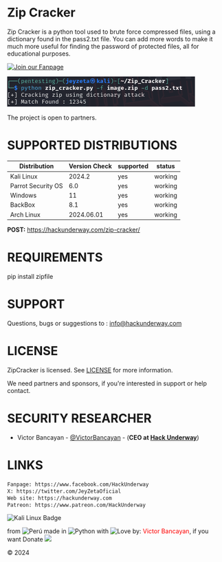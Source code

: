 # Zip Cracker
Zip Cracker is a python tool used to brute force compressed files, using a dictionary found in the pass2.txt file. You can add more words to make it much more useful for finding the password of protected files, all for educational purposes.

[![Join our Fanpage](https://img.shields.io/badge/Join%20Our%20Fanpage-Jey%20Zeta-1.svg)](https://www.facebook.com/JeyZetaOficial/)

![Zip Cracker](https://github.com/HackUnderway/Zip_Cracker/blob/main/ZipCracker.png)

The project is open to partners.

# SUPPORTED DISTRIBUTIONS
|Distribution | Version Check | supported | status |
----------|-------|------|-------|
|Kali Linux| 2024.2| yes| working   |
|Parrot Security OS| 6.0| yes | working   |
|Windows| 11 | yes | working   |
|BackBox| 8.1 | yes | working   |
|Arch Linux| 2024.06.01 | yes | working   |

**POST:**
https://hackunderway.com/zip-cracker/

# REQUIREMENTS
pip install zipfile<br>

# SUPPORT
Questions, bugs or suggestions to : info@hackunderway.com

# LICENSE
ZipCracker is licensed. 
See [LICENSE](https://github.com/HackUnderway/Zip_Cracker?tab=MIT-1-ov-file) for more information.

We need partners and sponsors, if you're interested in support or help contact.

# SECURITY RESEARCHER

* Victor Bancayan - [@VictorBancayan](https://twitter.com/VictorBancayan) - (**CEO at [Hack Underway](https://www.instagram.com/hackunderway/)**) 

# LINKS
```
Fanpage: https://www.facebook.com/HackUnderway
X: https://twitter.com/JeyZetaOficial
Web site: https://hackunderway.com
Patreon: https://www.patreon.com/HackUnderway
```
![Kali Linux Badge](https://img.shields.io/badge/Kali%20Linux-1793D1?logo=kalilinux&logoColor=fff&style=plastic)

from <img src="https://i.imgur.com/ngJCbSI.png" title="Perú"> made in <img src="https://i.imgur.com/NNfy2o6.png" title="Python"> with <img src="http://cdn0.bodas.com.mx/img/smileys/smiley_heart.png" title="Love"> by: <font color="red">Victor Bancayan</font>, if you want Donate <a href="https://www.buymeacoffee.com/HackUnderway"><img src="https://img.buymeacoffee.com/button-api/?text=Buy me a coffee&emoji=&slug=HackUnderway&button_colour=40DCA5&font_colour=ffffff&font_family=Comic&outline_colour=000000&coffee_colour=FFDD00" /></a>

© 2024
